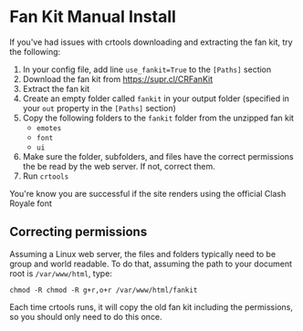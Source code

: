 # Fan Kit Manual Install

If you've had issues with crtools downloading and extracting the fan kit, try
the following:

1. In your config file, add line `use_fankit=True` to the `[Paths]` section
2. Download the fan kit from <https://supr.cl/CRFanKit>
3. Extract the fan kit
4. Create an empty folder called `fankit` in your output folder (specified in
   your `out` property in the `[Paths]` section)
5. Copy the following folders to the `fankit` folder from the unzipped fan kit
	- `emotes`
	- `font`
	- `ui`
6. Make sure the folder, subfolders, and files have the correct permissions the be
   read by the web server. If not, correct them.
7. Run `crtools`

You're know you are successful if the site renders using the official Clash
Royale font

## Correcting permissions

Assuming a Linux web server, the files and folders typically need to be group
and world readable. To do that, assuming the path to your document root is
`/var/www/html`, type:

```
chmod -R chmod -R g+r,o+r /var/www/html/fankit
```

Each time crtools runs, it will copy the old fan kit including the permissions,
so you should only need to do this once.